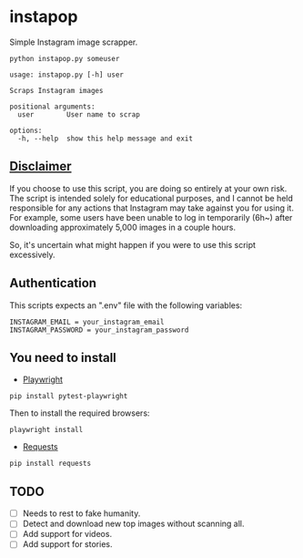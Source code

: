 # instapop

Simple Instagram image scrapper.

```
python instapop.py someuser
```

```
usage: instapop.py [-h] user

Scraps Instagram images

positional arguments:
  user        User name to scrap

options:
  -h, --help  show this help message and exit
```

## [Disclaimer](DISCLAIMER.md)

If you choose to use this script, you are doing so entirely at your own risk. The script is intended solely for educational purposes, and I cannot be held responsible for any actions that Instagram may take against you for using it. For example, some users have been unable to log in temporarily (6h~) after downloading approximately 5,000 images in a couple hours.

So, it's uncertain what might happen if you were to use this script excessively.

## Authentication

This scripts expects an ".env" file with the following variables:

```
INSTAGRAM_EMAIL = your_instagram_email
INSTAGRAM_PASSWORD = your_instagram_password
```

## You need to install

-   [Playwright](https://playwright.dev/python/docs/intro)

```
pip install pytest-playwright
```

Then to install the required browsers:

```
playwright install
```

-   [Requests](https://pypi.org/project/requests/)

```
pip install requests
```

## TODO

-   [ ] Needs to rest to fake humanity.
-   [ ] Detect and download new top images without scanning all.
-   [ ] Add support for videos.
-   [ ] Add support for stories.

